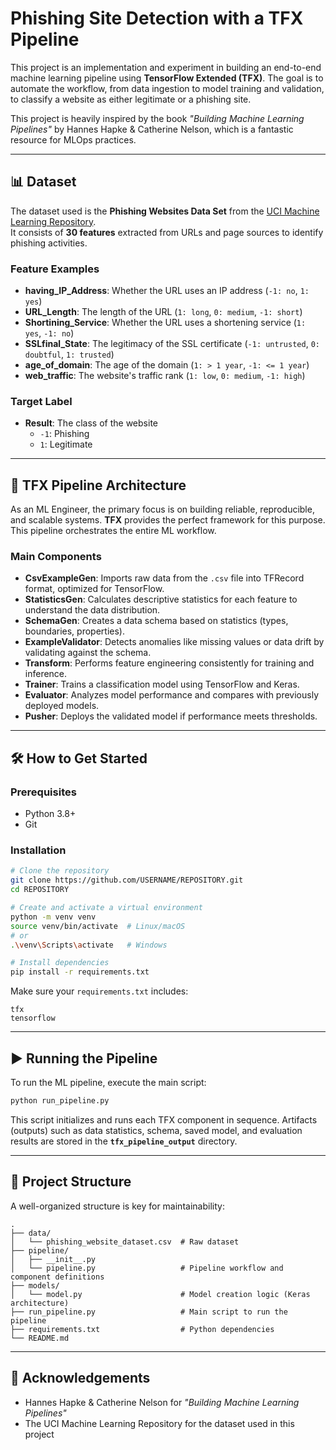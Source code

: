 # Phishing Site Detection with a TFX Pipeline

This project is an implementation and experiment in building an end-to-end machine learning pipeline using **TensorFlow Extended (TFX)**. The goal is to automate the workflow, from data ingestion to model training and validation, to classify a website as either legitimate or a phishing site.

This project is heavily inspired by the book *"Building Machine Learning Pipelines"* by Hannes Hapke & Catherine Nelson, which is a fantastic resource for MLOps practices.

---

## 📊 Dataset

The dataset used is the **Phishing Websites Data Set** from the [UCI Machine Learning Repository](https://archive.ics.uci.edu/).  
It consists of **30 features** extracted from URLs and page sources to identify phishing activities.

### Feature Examples
- **having_IP_Address**: Whether the URL uses an IP address (`-1: no`, `1: yes`)
- **URL_Length**: The length of the URL (`1: long`, `0: medium`, `-1: short`)
- **Shortining_Service**: Whether the URL uses a shortening service (`1: yes`, `-1: no`)
- **SSLfinal_State**: The legitimacy of the SSL certificate (`-1: untrusted`, `0: doubtful`, `1: trusted`)
- **age_of_domain**: The age of the domain (`1: > 1 year`, `-1: <= 1 year`)
- **web_traffic**: The website's traffic rank (`1: low`, `0: medium`, `-1: high`)

### Target Label
- **Result**: The class of the website
  - `-1`: Phishing  
  - `1`: Legitimate

---

## 🚀 TFX Pipeline Architecture

As an ML Engineer, the primary focus is on building reliable, reproducible, and scalable systems. **TFX** provides the perfect framework for this purpose.  
This pipeline orchestrates the entire ML workflow.

### Main Components
- **CsvExampleGen**: Imports raw data from the `.csv` file into TFRecord format, optimized for TensorFlow.
- **StatisticsGen**: Calculates descriptive statistics for each feature to understand the data distribution.
- **SchemaGen**: Creates a data schema based on statistics (types, boundaries, properties).
- **ExampleValidator**: Detects anomalies like missing values or data drift by validating against the schema.
- **Transform**: Performs feature engineering consistently for training and inference.
- **Trainer**: Trains a classification model using TensorFlow and Keras.
- **Evaluator**: Analyzes model performance and compares with previously deployed models.
- **Pusher**: Deploys the validated model if performance meets thresholds.

---

## 🛠️ How to Get Started

### Prerequisites
- Python 3.8+
- Git

### Installation
```bash
# Clone the repository
git clone https://github.com/USERNAME/REPOSITORY.git
cd REPOSITORY

# Create and activate a virtual environment
python -m venv venv
source venv/bin/activate  # Linux/macOS
# or
.\venv\Scripts\activate   # Windows

# Install dependencies
pip install -r requirements.txt
````

Make sure your `requirements.txt` includes:

```
tfx
tensorflow
```

---

## ▶️ Running the Pipeline

To run the ML pipeline, execute the main script:

```bash
python run_pipeline.py
```

This script initializes and runs each TFX component in sequence.
Artifacts (outputs) such as data statistics, schema, saved model, and evaluation results are stored in the **`tfx_pipeline_output`** directory.

---

## 📂 Project Structure

A well-organized structure is key for maintainability:

```
.
├── data/
│   └── phishing_website_dataset.csv  # Raw dataset
├── pipeline/
│   ├── __init__.py
│   └── pipeline.py                   # Pipeline workflow and component definitions
├── models/
│   └── model.py                      # Model creation logic (Keras architecture)
├── run_pipeline.py                   # Main script to run the pipeline
├── requirements.txt                  # Python dependencies
└── README.md
```

---

## 🙏 Acknowledgements

* Hannes Hapke & Catherine Nelson for *"Building Machine Learning Pipelines"*
* The UCI Machine Learning Repository for the dataset used in this project

